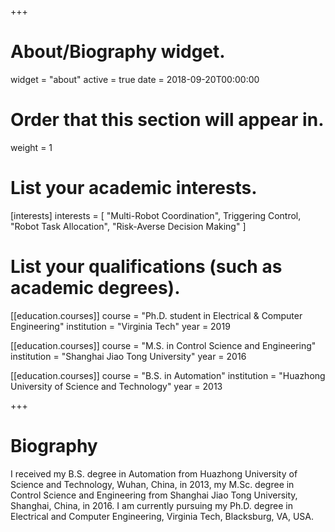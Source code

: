 +++
# About/Biography widget.
widget = "about"
active = true
date = 2018-09-20T00:00:00

# Order that this section will appear in.
weight = 1

# List your academic interests.
[interests]
  interests = [
    "Multi-Robot Coordination",
    Triggering Control,
    "Robot Task Allocation",
    "Risk-Averse Decision Making"
  ]

# List your qualifications (such as academic degrees).
[[education.courses]]
  course = "Ph.D. student in Electrical & Computer Engineering"
  institution = "Virginia Tech"
  year = 2019

[[education.courses]]
  course = "M.S. in Control Science and Engineering"
  institution = "Shanghai Jiao Tong University"
  year = 2016

[[education.courses]]
  course = "B.S. in Automation"
  institution = "Huazhong University of Science and Technology"
  year = 2013
 
+++

# Biography

I received my B.S. degree in Automation from Huazhong University of Science and Technology, Wuhan, China, in 2013, my M.Sc. degree in Control Science and Engineering from Shanghai Jiao Tong University, Shanghai, China, in 2016. I am currently pursuing my Ph.D. degree in Electrical and Computer Engineering, Virginia Tech, Blacksburg, VA, USA. 
